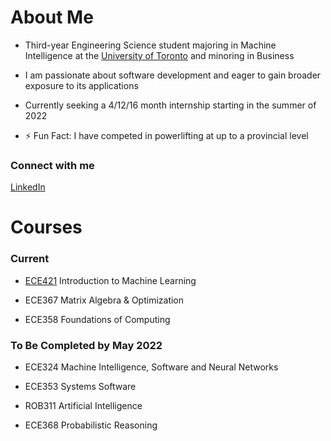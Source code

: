 <!--
**chasemcdo/chasemcdo** is a ✨ _special_ ✨ repository because its `README.md` (this file) appears on your GitHub profile.

Here are some ideas to get you started:

- 🔭 I’m currently working on ...
- 🌱 I’m currently learning ...
- 👯 I’m looking to collaborate on ...
- 🤔 I’m looking for help with ...
- 💬 Ask me about ...
- 📫 How to reach me: ...
- 😄 Pronouns: ...
- ⚡ Fun fact: ...
-->
# About Me

- Third-year Engineering Science student majoring in Machine Intelligence at the [University of Toronto](https://engsci.utoronto.ca/) and minoring in Business

- I am passionate about software development and eager to gain broader exposure to its applications

- Currently seeking a 4/12/16 month internship starting in the summer of 2022

- ⚡ Fun Fact: I have competed in powerlifting at up to a provincial level

### Connect with me
[LinkedIn](https://www.linkedin.com/in/chasem/)

# Courses
### Current

- [ECE421](https://github.com/chasemcdo/ECE421) Introduction to Machine Learning

- ECE367 Matrix Algebra & Optimization

- ECE358 Foundations of Computing

### To Be Completed by May 2022

- ECE324 Machine Intelligence, Software and Neural Networks

- ECE353 Systems Software

- ROB311 Artificial Intelligence

- ECE368 Probabilistic Reasoning